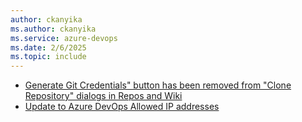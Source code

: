 ```yaml
---
author: ckanyika
ms.author: ckanyika
ms.service: azure-devops
ms.date: 2/6/2025
ms.topic: include
---
```


- [Generate Git Credentials" button has been removed from "Clone Repository" dialogs in Repos and Wiki](#generate-git-credentials-button-has-been-removed-from-clone-repository-dialogs-in-repos-and-wiki)
- [Update to Azure DevOps Allowed IP addresses](#update-to-azure-devops-allowed-ip-addresses)